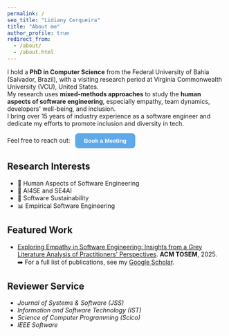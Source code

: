 ```yaml
---
permalink: /
seo_title: "Lidiany Cerqueira"
title: "About me"
author_profile: true
redirect_from: 
  - /about/
  - /about.html
---
```


I hold a **PhD in Computer Science** from the Federal University of Bahia (Salvador, Brazil), with a visiting research period at Virginia Commonwealth University (VCU), United States.  
My research uses **mixed-methods approaches** to study the **human aspects of software engineering**, especially empathy, team dynamics, developers' well-being, and inclusion.  
I bring over 15 years of industry experience as a software engineer and dedicate my efforts to promote inclusion and diversity in tech.

<p>
  Feel free to reach out:
  <button onclick="window.open('https://www.calday.me/lidianycs','_blank')"
          style="background-color:#5DA9E9; color:#fff; padding:10px 20px;
                 margin-left:8px; font-weight:bold; border:none;
                 border-radius:8px; cursor:pointer;">
    Book a Meeting
  </button>
</p>


## Research Interests
- 👥 Human Aspects of Software Engineering  
- 🧠 AI4SE and SE4AI  
- 🌱 Software Sustainability  
- 📊 Empirical Software Engineering

## Featured Work
- [Exploring Empathy in Software Engineering: Insights from a Grey Literature Analysis of Practitioners' Perspectives](https://dl.acm.org/doi/abs/10.1145/3748721). **ACM TOSEM**, 2025.  
➡️ For a full list of publications, see my [Google Scholar](https://scholar.google.com/citations?user=kxhHAW4AAAAJ).

## Reviewer Service
- *Journal of Systems & Software (JSS)*  
- *Information and Software Technology (IST)*  
- *Science of Computer Programming (Scico)*  
- *IEEE Software*
